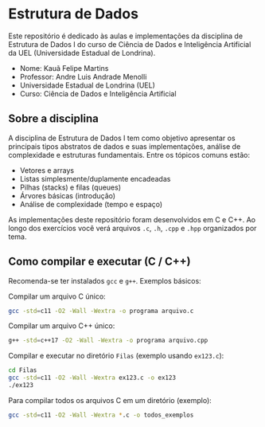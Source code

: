 # Estrutura de Dados

Este repositório é dedicado às aulas e implementações da disciplina de Estrutura de Dados I do curso de Ciência de Dados e Inteligência Artificial da UEL (Universidade Estadual de Londrina).

- Nome: Kauã Felipe Martins
- Professor: Andre Luis Andrade Menolli
- Universidade Estadual de Londrina (UEL)
- Curso: Ciência de Dados e Inteligência Artificial


## Sobre a disciplina

A disciplina de Estrutura de Dados I tem como objetivo apresentar os principais tipos abstratos de dados e suas implementações, análise de complexidade e estruturas fundamentais. Entre os tópicos comuns estão:

- Vetores e arrays
- Listas simplesmente/duplamente encadeadas
- Pilhas (stacks) e filas (queues)
- Árvores básicas (introdução)
- Análise de complexidade (tempo e espaço)

As implementações deste repositório foram desenvolvidos em C e C++. Ao longo dos exercícios você verá arquivos `.c`, `.h`, `.cpp` e `.hpp` organizados por tema.


## Como compilar e executar (C / C++)

Recomenda-se ter instalados `gcc` e `g++`. Exemplos básicos:

Compilar um arquivo C único:

```bash
gcc -std=c11 -O2 -Wall -Wextra -o programa arquivo.c
```

Compilar um arquivo C++ único:

```bash
g++ -std=c++17 -O2 -Wall -Wextra -o programa arquivo.cpp
```

Compilar e executar no diretório `Filas` (exemplo usando `ex123.c`):

```bash
cd Filas
gcc -std=c11 -O2 -Wall -Wextra ex123.c -o ex123
./ex123
```

Para compilar todos os arquivos C em um diretório (exemplo):

```bash
gcc -std=c11 -O2 -Wall -Wextra *.c -o todos_exemplos
```
